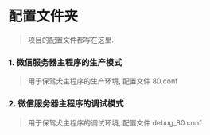 # 配置文件夹
> 项目的配置文件都写在这里.

### 1. 微信服务器主程序的生产模式

> 用于保驾犬主程序的生产环境, 配置文件 80.conf

### 2. 微信服务器主程序的调试模式

> 用于保驾犬主程序的调试环境, 配置文件 debug_80.conf



